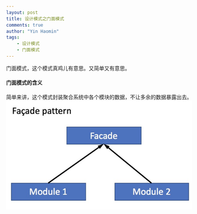 ```yaml
---
layout: post
title: 设计模式之门面模式
comments: true
author: "Yin Haomin"
tags:
    - 设计模式
    - 门面模式
---
```


门面模式，这个模式真鸡儿有意思。又简单又有意思。<br>
#### 门面模式的含义<br>
简单来讲，这个模式封装聚合系统中各个模块的数据，不让多余的数据暴露出去。<br>
![gras](/images/designpattern/DesignPattern-FacedePattern.png)<br>




